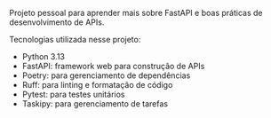 Projeto pessoal para aprender mais sobre FastAPI e boas práticas de desenvolvimento de APIs.


Tecnologias utilizada nesse projeto:
- Python 3.13
- FastAPI: framework web para construção de APIs
- Poetry: para gerenciamento de dependências
- Ruff: para linting e formatação de código 
- Pytest: para testes unitários
- Taskipy: para gerenciamento de tarefas
